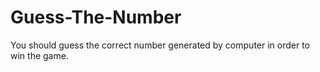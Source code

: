 # Guess-The-Number
You should guess the correct number generated by computer in order to win the game.
